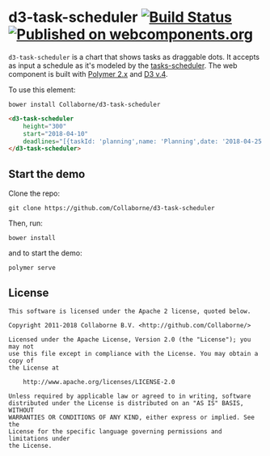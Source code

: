 d3-task-scheduler
[![Build Status](https://travis-ci.org/Collaborne/d3-task-scheduler.svg?branch=master)](https://travis-ci.org/Collaborne/d3-task-scheduler)
[![Published on webcomponents.org](https://img.shields.io/badge/webcomponents.org-published-blue.svg)](https://www.webcomponents.org/element/collaborne/d3-task-scheduler)
=================

`d3-task-scheduler` is a chart that shows tasks as draggable dots. It accepts as input a schedule as it's modeled by the [tasks-scheduler](https://github.com/Collaborne/tasks-scheduler). The web component is built with [Polymer 2.x](https://www.polymer-project.org) and [D3 v.4](http://d3js.org).

To use this element:

`bower install Collaborne/d3-task-scheduler`

<!--
```
<custom-element-demo>
  <template>
    <link rel="import" href="d3-task-scheduler.html">
    <next-code-block></next-code-block>
  </template>
</custom-element-demo>
```
-->
```html
<d3-task-scheduler
    height="300"
    start="2018-04-10"
    deadlines="[{taskId: 'planning',name: 'Planning',date: '2018-04-25'},{taskId: 'concepting',name: 'Concepting',date: '2018-05-05'},{taskId: 'implementation',name: 'Implementation',date: '2018-05-20'}]">
</d3-task-scheduler>
```

## Start the demo
Clone the repo:
```
git clone https://github.com/Collaborne/d3-task-scheduler
```

Then, run:
```
bower install
```
and to start the demo:
```
polymer serve
```

## License

    This software is licensed under the Apache 2 license, quoted below.

    Copyright 2011-2018 Collaborne B.V. <http://github.com/Collaborne/>

    Licensed under the Apache License, Version 2.0 (the "License"); you may not
    use this file except in compliance with the License. You may obtain a copy of
    the License at

        http://www.apache.org/licenses/LICENSE-2.0

    Unless required by applicable law or agreed to in writing, software
    distributed under the License is distributed on an "AS IS" BASIS, WITHOUT
    WARRANTIES OR CONDITIONS OF ANY KIND, either express or implied. See the
    License for the specific language governing permissions and limitations under
    the License.
    
